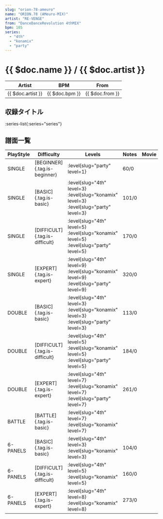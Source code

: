 ```yaml
---
slug: "orion-78-ameuro"
name: "ORION.78 (AMeuro-MIX)"
artist: "RE-VENGE"
from: "DanceDanceRevolution 4thMIX"
bpm: 105
series:
  - "4th"
  - "konamix"
  - "party"
---
```


# {{ $doc.name }} / {{ $doc.artist }}

|Artist|BPM|From|
|------|---|----|
|{{ $doc.artist }}|{{ $doc.bpm }}|{{ $doc.from }}|

## 収録タイトル

:series-list{:series="series"}

## 譜面一覧

|PlayStyle|Difficulty|Levels|Notes|Movie|
|---------|----------|------|-----|-----|
|SINGLE|[BEGINNER]{.tag.is-beginner}|<div class="field is-grouped is-grouped-multiline">:level{slug="party" level=1}</div>|60/0||
|SINGLE|[BASIC]{.tag.is-basic}|<div class="field is-grouped is-grouped-multiline">:level{slug="4th" level=3} :level{slug="konamix" level=3} :level{slug="party" level=3}</div>|101/0||
|SINGLE|[DIFFICULT]{.tag.is-difficult}|<div class="field is-grouped is-grouped-multiline">:level{slug="4th" level=5} :level{slug="konamix" level=5} :level{slug="party" level=5}</div>|170/0||
|SINGLE|[EXPERT]{.tag.is-expert}|<div class="field is-grouped is-grouped-multiline">:level{slug="4th" level=9} :level{slug="konamix" level=9} :level{slug="party" level=9}</div>|320/0||
|DOUBLE|[BASIC]{.tag.is-basic}|<div class="field is-grouped is-grouped-multiline">:level{slug="4th" level=3} :level{slug="konamix" level=3} :level{slug="party" level=3}</div>|113/0||
|DOUBLE|[DIFFICULT]{.tag.is-difficult}|<div class="field is-grouped is-grouped-multiline">:level{slug="4th" level=5} :level{slug="konamix" level=5} :level{slug="party" level=5}</div>|184/0||
|DOUBLE|[EXPERT]{.tag.is-expert}|<div class="field is-grouped is-grouped-multiline">:level{slug="4th" level=7} :level{slug="konamix" level=7} :level{slug="party" level=7}</div>|261/0||
|BATTLE|[BATTLE]{.tag.is-basic}|<div class="field is-grouped is-grouped-multiline">:level{slug="4th" level=7} :level{slug="konamix" level=7}</div>|||
|6-PANELS|[BASIC]{.tag.is-basic}|<div class="field is-grouped is-grouped-multiline">:level{slug="4th" level=3} :level{slug="konamix" level=3}</div>|104/0||
|6-PANELS|[DIFFICULT]{.tag.is-difficult}|<div class="field is-grouped is-grouped-multiline">:level{slug="4th" level=5} :level{slug="konamix" level=5}</div>|160/0||
|6-PANELS|[EXPERT]{.tag.is-expert}|<div class="field is-grouped is-grouped-multiline">:level{slug="4th" level=8} :level{slug="konamix" level=8}</div>|273/0||
